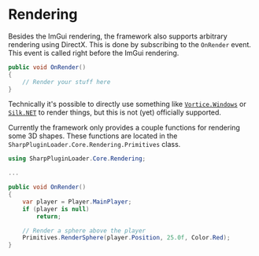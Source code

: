 # Rendering

Besides the ImGui rendering, the framework also supports arbitrary rendering using DirectX. This is done by subscribing to the `OnRender` event. This event is called right before the ImGui rendering.

```csharp
public void OnRender()
{
    // Render your stuff here
}
```

Technically it's possible to directly use something like [`Vortice.Windows`](https://github.com/amerkoleci/Vortice.Windows) or [`Silk.NET`](https://github.com/dotnet/Silk.NET) to render things, but this is not (yet) officially supported.

Currently the framework only provides a couple functions for rendering some 3D shapes. These functions are located in the `SharpPluginLoader.Core.Rendering.Primitives` class.
    
```csharp
using SharpPluginLoader.Core.Rendering;

...

public void OnRender()
{
    var player = Player.MainPlayer;
    if (player is null)
        return;

    // Render a sphere above the player
    Primitives.RenderSphere(player.Position, 25.0f, Color.Red);
}
```
